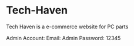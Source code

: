 # Tech-Haven
Tech Haven is a e-commerce website for PC parts

Admin Account:
Email: Admin
Password: 12345
